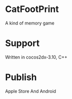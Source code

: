 # CatFootPrint
A kind of memory game  
# Support
Written in cocos2dx-3.10, C++
# Publish
Apple Store And Android
